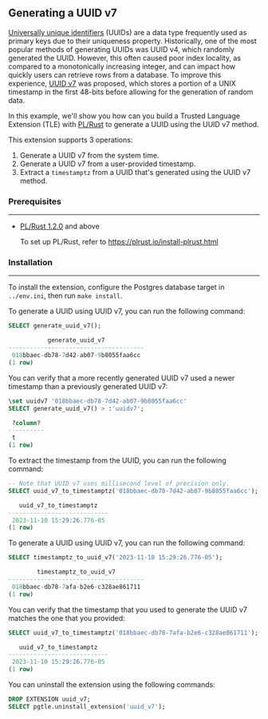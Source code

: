 ## Generating a UUID v7

[Universally unique identifiers](https://en.wikipedia.org/wiki/Universally_unique_identifier) (UUIDs) are a data type frequently used as primary keys due to their uniqueness property. Historically, one of the most popular methods of generating UUIDs was UUID v4, which randomly generated the UUID. However, this often caused poor index locality, as compared to a monotonically increasing integer, and can impact how quickly users can retrieve rows from a database. To improve this experience, [UUID v7](https://datatracker.ietf.org/doc/html/draft-peabody-dispatch-new-uuid-format-04#name-uuid-version-7) was proposed, which stores a portion of a UNIX timestamp in the first 48-bits before allowing for the generation of random data.

In this example, we'll show you how can you build a Trusted Language Extension (TLE) with [PL/Rust](https://github.com/tcdi/plrust) to generate a UUID using the UUID v7 method.

This extension supports 3 operations:
1. Generate a UUID v7 from the system time.
2. Generate a UUID v7 from a user-provided timestamp.
3. Extract a `timestamptz` from a UUID that's generated using the UUID v7 method.


### Prerequisites
---
- [PL/Rust 1.2.0](https://github.com/tcdi/plrust/tree/v1.2.0) and above

    To set up PL/Rust, refer to https://plrust.io/install-plrust.html


### Installation
---
To install the extension, configure the Postgres database target in `../env.ini`, then run `make install`.

To generate a UUID using UUID v7, you can run the following command:
```sql
SELECT generate_uuid_v7();

           generate_uuid_v7
--------------------------------------
 018bbaec-db78-7d42-ab07-9b8055faa6cc
(1 row)
```

You can verify that a more recently generated UUID v7 used a newer timestamp than a previously generated UUID v7:
```sql
\set uuidv7 '018bbaec-db78-7d42-ab07-9b8055faa6cc'
SELECT generate_uuid_v7() > :'uuidv7';

 ?column?
----------
 t
(1 row)
```

To extract the timestamp from the UUID, you can run the following command:
```sql
-- Note that UUID v7 uses millisecond level of precision only.
SELECT uuid_v7_to_timestamptz('018bbaec-db78-7d42-ab07-9b8055faa6cc');

   uuid_v7_to_timestamptz
----------------------------
 2023-11-10 15:29:26.776-05
(1 row)
```

To generate a UUID using UUID v7, you can run the following command:
```sql
SELECT timestamptz_to_uuid_v7('2023-11-10 15:29:26.776-05');

        timestamptz_to_uuid_v7
--------------------------------------
 018bbaec-db78-7afa-b2e6-c328ae861711
(1 row)
```

You can verify that the timestamp that you used to generate the UUID v7 matches the one that you provided:
```sql
SELECT uuid_v7_to_timestamptz('018bbaec-db78-7afa-b2e6-c328ae861711');

   uuid_v7_to_timestamptz
----------------------------
 2023-11-10 15:29:26.776-05
(1 row)
```

You can uninstall the extension using the following commands:
```sql
DROP EXTENSION uuid_v7;
SELECT pgtle.uninstall_extension('uuid_v7');
```

